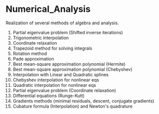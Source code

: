 # Numerical_Analysis
Realization of several methods of algebra and analysis.
1. Partial eigenvalue problem (Shifted inverse iterations)
2. Trigonometric interpolation
3. Coordinate relaxation
4. Trapezoid method for solving integrals
5. Rotation method
6. Pade approximation
7. Best mean-square approximation polynomial (Hermite)
8. Best mean-square approximation polynomial (Chebyshev)
9. Interpolation with Linear and Quadratic splines
10. Chebyshev interpolation for nonlinear eqs
11. Quadratic interpolation for nonlinear eqs
12. Partial eigenvalue problem (Coordinate relaxation)
13. Differential equations (Runge-Kutt)
14. Gradients methods (minimal residuals, descent, conjugate gradients)
15. Cubature formula (Interpolation) and Newton's quadrature
